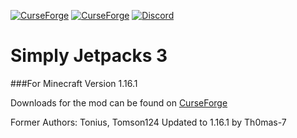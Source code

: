 [![CurseForge](http://cf.way2muchnoise.eu/simply-jetpacks-3.svg)](https://minecraft.curseforge.com/projects/simply-jetpacks-3)
[![CurseForge](http://cf.way2muchnoise.eu/versions/simply-jetpacks-3.svg)](https://minecraft.curseforge.com/projects/simply-jetpacks-3)
[![Discord](https://img.shields.io/badge/Discord-StormedPanda-738bd7.svg?style=flat-square)](https://discord.gg/PQNvrXc)

# Simply Jetpacks 3
###For Minecraft Version 1.16.1

Downloads for the mod can be found on [CurseForge](https://www.curseforge.com/minecraft/mc-mods/simply-jetpacks-3 "CurseForge - Simply Jetpacks 3")

Former Authors: Tonius, Tomson124
Updated to 1.16.1 by Th0mas-7